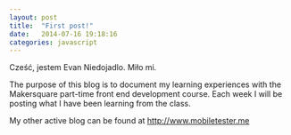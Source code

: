 ```yaml
---
layout: post
title:  "First post!"
date:   2014-07-16 19:18:16
categories: javascript
---
```


Cześć, jestem Evan Niedojadlo. Miło mi.

The purpose of this blog is to document my learning experiences with the Makersquare part-time front end development course. Each week I will be posting what I have been learning from the class. 

My other active blog can be found at http://www.mobiletester.me